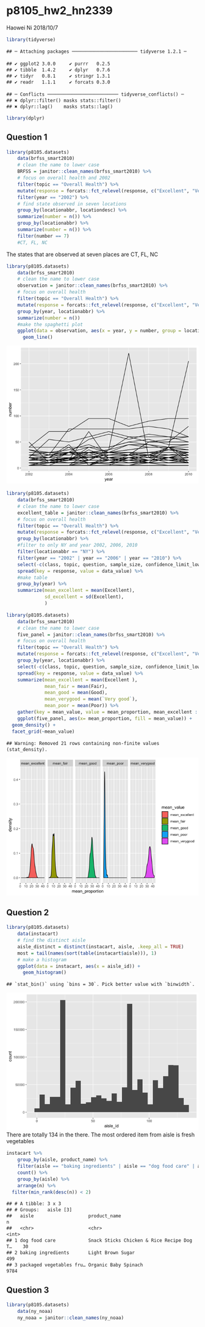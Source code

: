 p8105\_hw2\_hn2339
================
Haowei Ni
2018/10/7

``` r
library(tidyverse)
```

    ## ─ Attaching packages ──────────────────────── tidyverse 1.2.1 ─

    ## ✔ ggplot2 3.0.0     ✔ purrr   0.2.5
    ## ✔ tibble  1.4.2     ✔ dplyr   0.7.6
    ## ✔ tidyr   0.8.1     ✔ stringr 1.3.1
    ## ✔ readr   1.1.1     ✔ forcats 0.3.0

    ## ─ Conflicts ────────────────────────── tidyverse_conflicts() ─
    ## ✖ dplyr::filter() masks stats::filter()
    ## ✖ dplyr::lag()    masks stats::lag()

``` r
library(dplyr)
```

Question 1
----------

``` r
library(p8105.datasets)
    data(brfss_smart2010) 
    # clean the name to lower case
    BRFSS = janitor::clean_names(brfss_smart2010) %>% 
    # focus on overall health and 2002 
    filter(topic == "Overall Health") %>%
    mutate(response = forcats::fct_relevel(response, c("Excellent", "Very good", "Good", "Fair", "Poor"))) %>%
    filter(year == "2002") %>%
    # find state observed in seven locations 
    group_by(locationabbr, locationdesc) %>%
    summarize(number = n()) %>%
    group_by(locationabbr) %>%
    summarize(number = n()) %>%
    filter(number == 7)
    #CT, FL, NC
```

The states that are observed at seven places are CT, FL, NC

``` r
library(p8105.datasets)
    data(brfss_smart2010) 
    # clean the name to lower case
    observation = janitor::clean_names(brfss_smart2010) %>% 
    # focus on overall health 
    filter(topic == "Overall Health") %>%
    mutate(response = forcats::fct_relevel(response, c("Excellent", "Very good", "Good", "Fair", "Poor"))) %>%
    group_by(year, locationabbr) %>%
    summarize(number = n())
    #make the spaghetti plot 
    ggplot(data = observation, aes(x = year, y = number, group = locationabbr)) +
      geom_line()
```

![](p8105_hw3-hn2339_files/figure-markdown_github/unnamed-chunk-3-1.png)

``` r
library(p8105.datasets)
    data(brfss_smart2010) 
    # clean the name to lower case
    excellent_table = janitor::clean_names(brfss_smart2010) %>% 
    # focus on overall health 
    filter(topic == "Overall Health") %>%
    mutate(response = forcats::fct_relevel(response, c("Excellent", "Very good", "Good", "Fair", "Poor"))) %>%
    group_by(locationabbr) %>%
    #filter to only NY and year 2002, 2006, 2010 
    filter(locationabbr == "NY") %>%
    filter(year == "2002" | year == "2006" | year == "2010") %>%
    select(-c(class, topic, question, sample_size, confidence_limit_low:geo_location)) %>%
    spread(key = response, value = data_value) %>%
    #make table 
    group_by(year) %>%
    summarize(mean_excellent = mean(Excellent),
              sd_excellent = sd(Excellent),
              )
```

``` r
library(p8105.datasets)
    data(brfss_smart2010) 
    # clean the name to lower case
    five_panel = janitor::clean_names(brfss_smart2010) %>% 
    # focus on overall health 
    filter(topic == "Overall Health") %>%
    mutate(response = forcats::fct_relevel(response, c("Excellent", "Very good", "Good", "Fair", "Poor"))) %>%
    group_by(year, locationabbr) %>% 
    select(-c(class, topic, question, sample_size, confidence_limit_low:geo_location)) %>%
    spread(key = response, value = data_value) %>%
    summarize(mean_excellent = mean(Excellent ),
              mean_fair = mean(Fair),
              mean_good = mean(Good),
              mean_verygood = mean(`Very good`),
              mean_poor = mean(Poor)) %>%
    gather(key = mean_value, value = mean_proportion, mean_excellent : mean_poor)
    ggplot(five_panel, aes(x= mean_proportion, fill = mean_value)) + 
  geom_density() +
  facet_grid(~mean_value)
```

    ## Warning: Removed 21 rows containing non-finite values (stat_density).

![](p8105_hw3-hn2339_files/figure-markdown_github/unnamed-chunk-5-1.png)

Question 2
----------

``` r
library(p8105.datasets)
    data(instacart) 
    # find the distinct aisle 
    aisle_distinct = distinct(instacart, aisle, .keep_all = TRUE)  
    most = tail(names(sort(table(instacart$aisle))), 1)
    # make a histogram 
    ggplot(data = instacart, aes(x = aisle_id)) +
      geom_histogram()
```

    ## `stat_bin()` using `bins = 30`. Pick better value with `binwidth`.

![](p8105_hw3-hn2339_files/figure-markdown_github/unnamed-chunk-6-1.png) There are totally 134 in the there. The most ordered item from aisle is fresh vegetables

``` r
instacart %>%
    group_by(aisle, product_name) %>%
    filter(aisle == "baking ingredients" | aisle == "dog food care" | aisle == "packaged vegetables fruits") %>%
    count() %>%
    group_by(aisle) %>% 
    arrange(n) %>%
  filter(min_rank(desc(n)) < 2)
```

    ## # A tibble: 3 x 3
    ## # Groups:   aisle [3]
    ##   aisle                    product_name                                  n
    ##   <chr>                    <chr>                                     <int>
    ## 1 dog food care            Snack Sticks Chicken & Rice Recipe Dog T…    30
    ## 2 baking ingredients       Light Brown Sugar                           499
    ## 3 packaged vegetables fru… Organic Baby Spinach                       9784

Question 3
----------

``` r
library(p8105.datasets)
    data(ny_noaa) 
    ny_noaa = janitor::clean_names(ny_noaa)
```
